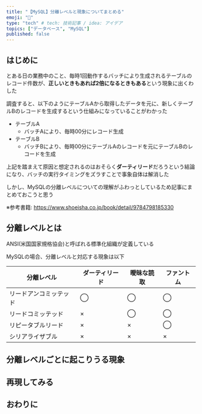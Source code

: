 ```yaml
---
title: "【MySQL】分離レベルと現象についてまとめる"
emoji: "🐬"
type: "tech" # tech: 技術記事 / idea: アイデア
topics: ["データベース", "MySQL"]
published: false
---
```


## はじめに

とある日の業務中のこと、毎時1回動作するバッチにより生成されるテーブルのレコード件数が、**正しいときもあれば2倍になるときもある**という現象に出くわした

調査すると、以下のようにテーブルAから取得したデータを元に、新しくテーブルBのレコードを生成するという仕組みになっていることがわかった

* テーブルA
    * バッチAにより、毎時00分にレコード生成
* テーブルB
    * バッチBにより、毎時00分にテーブルAのレコードを元にテーブルBのレコードを生成

上記を踏まえて原因と想定されるのはおそらく**ダーティリード**だろうという結論になり、バッチの実行タイミングをズラすことで事象自体は解消した

しかし、MySQLの分離レベルについての理解がふわっとしているため記事にまとめておこうと思う

※参考書籍: https://www.shoeisha.co.jp/book/detail/9784798185330

## 分離レベルとは

ANSI(米国国家規格協会)と呼ばれる標準化組織が定義している

MySQLの場合、分離レベルと対応する現象は以下

| 分離レベル | ダーティリード | 曖昧な読取 | ファントム |
| ---- | ---- | ---- | ---- |
| リードアンコミッテッド | ◯ | ◯ | ◯ |
| リードコミッテッド | × | ◯ | ◯ |
| リピータブルリード | × | × | ◯ |
| シリアライザブル | × | × | × |

## 分離レベルごとに起こりうる現象

## 再現してみる

## おわりに
